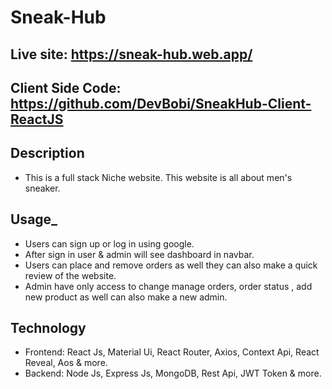 # Sneak-Hub
## Live site: https://sneak-hub.web.app/
## Client Side Code: https://github.com/DevBobi/SneakHub-Client-ReactJS
## Description
- This is a full stack Niche website. This website is all about men's sneaker.

## Usage_
- Users can sign up or log in using google.
- After sign in user & admin will see dashboard in navbar.
- Users can place and remove orders as well they can also make a quick review of the website. 
- Admin have only access to change manage orders, order status , add new product as well can also make a new admin. 
## Technology
- Frontend: React Js, Material Ui,  React Router, Axios, Context Api, React Reveal, Aos & more.
- Backend: Node Js, Express Js, MongoDB, Rest Api, JWT Token & more.
